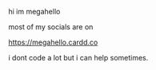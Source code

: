 hi im megahello

most of my socials are on 

https://megahello.cardd.co

i dont code a lot but i can help sometimes.


